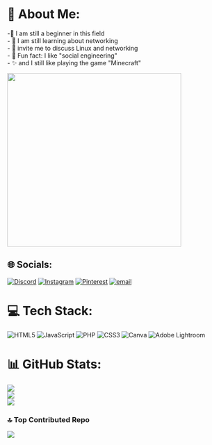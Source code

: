 # 💫 About Me:
-🔭 I am still a beginner in this field<br>- 🌱 I am still learning about networking   <br>- 💬 invite me to discuss Linux and networking<br>- 🎲 Fun fact: I like "social engineering"<br>- ✨ and I still like playing the game "Minecraft"<br>

<img src="https://media1.giphy.com/media/v1.Y2lkPTc5MGI3NjExMnh1cHJhZ254OTd2ZnF3Z25vODUwNG5tM3I5czYxOTEzdmt4ZXBrMSZlcD12MV9pbnRlcm5hbF9naWZfYnlfaWQmY3Q9Zw/ckr4W2ppxPBeIF8dx4/giphy.gif" width="400">

## 🌐 Socials:
[![Discord](https://img.shields.io/badge/Discord-%237289DA.svg?logo=discord&logoColor=white)](https://discord.gg/1260786021268721684) [![Instagram](https://img.shields.io/badge/Instagram-%23E4405F.svg?logo=Instagram&logoColor=white)](https://instagram.com/_z4hwn) [![Pinterest](https://img.shields.io/badge/Pinterest-%23E60023.svg?logo=Pinterest&logoColor=white)](https://pinterest.com/ramadhanzahwan98) [![email](https://img.shields.io/badge/Email-D14836?logo=gmail&logoColor=white)](mailto:ramadhanzahwan98@gmail.com) 

# 💻 Tech Stack:
![HTML5](https://img.shields.io/badge/html5-%23E34F26.svg?style=for-the-badge&logo=html5&logoColor=white) ![JavaScript](https://img.shields.io/badge/javascript-%23323330.svg?style=for-the-badge&logo=javascript&logoColor=%23F7DF1E) ![PHP](https://img.shields.io/badge/php-%23777BB4.svg?style=for-the-badge&logo=php&logoColor=white) ![CSS3](https://img.shields.io/badge/css3-%231572B6.svg?style=for-the-badge&logo=css3&logoColor=white) ![Canva](https://img.shields.io/badge/Canva-%2300C4CC.svg?style=for-the-badge&logo=Canva&logoColor=white) ![Adobe Lightroom](https://img.shields.io/badge/Adobe%20Lightroom-31A8FF.svg?style=for-the-badge&logo=Adobe%20Lightroom&logoColor=white)
# 📊 GitHub Stats:
![](https://github-readme-stats.vercel.app/api?username=Empy-ai09&theme=neon&hide_border=false&include_all_commits=true&count_private=false)<br/>
![](https://nirzak-streak-stats.vercel.app/?user=Empy-ai09&theme=neon&hide_border=false)<br/>
![](https://github-readme-stats.vercel.app/api/top-langs/?username=Empy-ai09&theme=neon&hide_border=false&include_all_commits=true&count_private=false&layout=compact)

### 🔝 Top Contributed Repo
![](https://github-contributor-stats.vercel.app/api?username=Empy-ai09&limit=5&theme=dark&combine_all_yearly_contributions=true)

<!-- Proudly created with GPRM ( https://gprm.itsvg.in ) -->

<!---
Empy-ai09/Empy-ai09 is a ✨ special ✨ repository because its `README.md` (this file) appears on your GitHub profile.
You can click the Preview link to take a look at your changes.
--->
